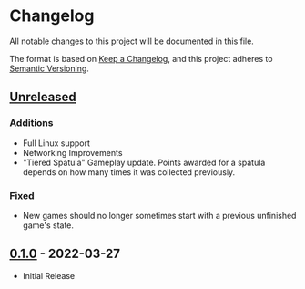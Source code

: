 # Changelog

All notable changes to this project will be documented in this file.

The format is based on [Keep a Changelog](https://keepachangelog.com/en/1.0.0/),
and this project adheres to [Semantic Versioning](https://semver.org/spec/v2.0.0.html).

## [Unreleased]

### Additions

- Full Linux support
- Networking Improvements
- "Tiered Spatula" Gameplay update. Points awarded for a spatula depends on how many times it was collected previously.

### Fixed

- New games should no longer sometimes start with a previous unfinished game's state.

## [0.1.0] - 2022-03-27

- Initial Release

[unreleased]: https://github.com/999gary/BfBB-Clash/compare/v0.1.0-beta...HEAD
[0.1.0]: https://github.com/999gary/BfBB-Clash/releases/tag/v0.1.0-beta
